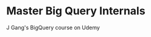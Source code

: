 # Master Big Query Internals

<!--
![archived](https://img.shields.io/badge/lifecycle-archived-red.svg)

![github repo size](https://img.shields.io/github/repo-size/daczarne/udemy_master_bigquery_internals)
![github code size](https://img.shields.io/github/languages/code-size/daczarne/udemy_master_bigquery_internals)

![github languages](https://img.shields.io/github/languages/count/daczarne/udemy_master_bigquery_internals)
![top language](https://img.shields.io/github/languages/top/daczarne/udemy_master_bigquery_internals) 
-->

J Gang's BigQuery course on Udemy
